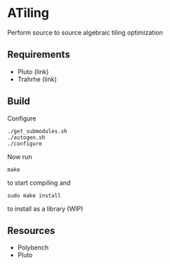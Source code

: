 # ATiling

Perform source to source algebraic tiling optimization

## Requirements

- Pluto (link)
- Trahrhe (link)

## Build

Configure

```
./get_submodules.sh
./autogen.sh
./configure
```

Now run 
```
make
```
to start compiling and 
```
sudo make install
```
to install as a library (WIP)

## Resources

- Polybench
- Pluto
